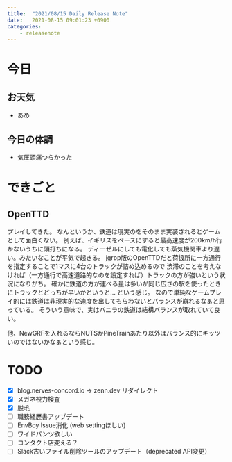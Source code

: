 ```yaml
---
title:  "2021/08/15 Daily Release Note"
date:   2021-08-15 09:01:23 +0900
categories:
	- releasenote
---
```

# 今日

## お天気

* あめ

## 今日の体調

* 気圧頭痛つらかった

# できごと

## OpenTTD

プレイしてきた。 なんというか、鉄道は現実のをそのまま実装されるとゲームとして面白くない。
例えば、イギリスをベースにすると最高速度が200km/h行かないうちに頭打ちになる。
ディーゼルにしても電化しても蒸気機関車より遅い。みたいなことが平気で起きる。
jgrpp版のOpenTTDだと荷扱所に一方通行を指定することで1マスに4台のトラックが詰め込めるので
渋滞のことを考えなければ（一方通行で高速道路的なのを設定すれば）トラックの方が強いという状況になりがち。
確かに鉄道の方が運べる量は多いが同じ広さの駅を使ったときにトラックとどっちが早いかというと… という感じ。
なので単純なゲームプレイ的には鉄道は非現実的な速度を出してもらわないとバランスが崩れるなぁと思っている。
そういう意味で、実はバニラの鉄道は結構バランスが取れていて良い。

他、NewGRFを入れるならNUTSかPineTrainあたり以外はバランス的にキッツいのではないかなぁという感じ。

# TODO 

- [x] blog.nerves-concord.io -> zenn.dev リダイレクト
- [x] メガネ視力検査
- [x] 脱毛
- [ ] 職務経歴書アップデート
- [ ] EnvBoy Issue消化 (web settingほしい)
- [ ] ワイドパンツ欲しい
- [ ] コンタクト店変える？
- [ ] Slack古いファイル削除ツールのアップデート（deprecated API変更）
